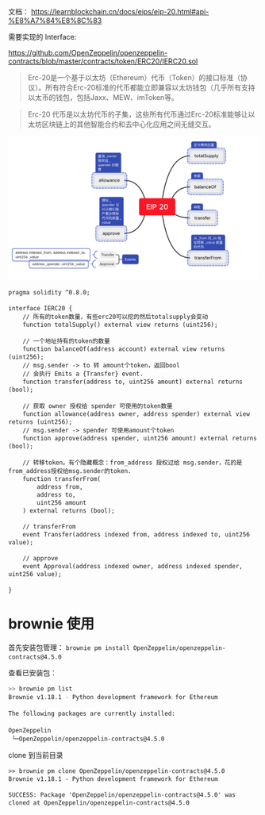 文档：
https://learnblockchain.cn/docs/eips/eip-20.html#api-%E8%A7%84%E8%8C%83

需要实现的 Interface:

https://github.com/OpenZeppelin/openzeppelin-contracts/blob/master/contracts/token/ERC20/IERC20.sol

> Erc-20是一个基于以太坊（Ethereum）代币（Token）的接口标准（协议）。所有符合Erc-20标准的代币都能立即兼容以太坊钱包（几乎所有支持以太币的钱包，包括Jaxx、MEW、imToken等。

> Erc-20 代币是以太坊代币的子集，这些所有代币通过Erc-20标准能够让以太坊区块链上的其他智能合约和去中心化应用之间无缝交互。

![img_1.png](img_1.png)

```solidity
pragma solidity ^0.8.0;

interface IERC20 {
    // 所有的token数量，有些erc20可以挖的然后totalsupply会变动
    function totalSupply() external view returns (uint256);

    // 一个地址持有的token的数量
    function balanceOf(address account) external view returns (uint256);
    // msg.sender -> to 转 amount个token，返回bool
    // 会执行 Emits a {Transfer} event.
    function transfer(address to, uint256 amount) external returns (bool);
    
    // 获取 owner 授权给 spender 可使用的token数量
    function allowance(address owner, address spender) external view returns (uint256);
    // msg.sender -> spender 可使用amount个token
    function approve(address spender, uint256 amount) external returns (bool);
    
    // 转移token。有个隐藏概念：from_address 授权过给 msg.sender，花的是from_address授权给msg.sender的token.
    function transferFrom(
        address from,
        address to,
        uint256 amount
    ) external returns (bool);
    
    // transferFrom
    event Transfer(address indexed from, address indexed to, uint256 value);
    
    // approve
    event Approval(address indexed owner, address indexed spender, uint256 value);

}
```
# brownie 使用
首先安装包管理：
`brownie pm install OpenZeppelin/openzeppelin-contracts@4.5.0`

查看已安装包：
```bash
>> brownie pm list
Brownie v1.18.1 - Python development framework for Ethereum

The following packages are currently installed:

OpenZeppelin
 └─OpenZeppelin/openzeppelin-contracts@4.5.0
```
clone 到当前目录
```solidity
>> brownie pm clone OpenZeppelin/openzeppelin-contracts@4.5.0 
Brownie v1.18.1 - Python development framework for Ethereum

SUCCESS: Package 'OpenZeppelin/openzeppelin-contracts@4.5.0' was cloned at OpenZeppelin/openzeppelin-contracts@4.5.0
```